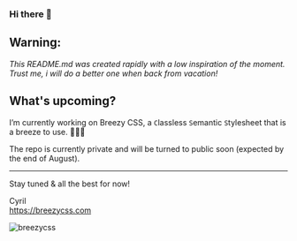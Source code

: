 ### Hi there 👋

## Warning:<br>
<i>This README.md was created rapidly with a low inspiration of the moment.<br>
Trust me, i will do a better one when back from vacation! </i>

## What's upcoming?
I’m currently working on Breezy CSS, a <code>C</code>lassless <code>S</code>emantic <code>S</code>tylesheet that is a breeze to use. 🍿🍿🍿

The repo is currently private and will be turned to public soon (expected by the end of August).

<hr>
Stay tuned & all the best for now!


Cyril<br>https://breezycss.com

![breezycss](https://github.com/cyrezdev/cyrezdev/assets/2385058/92c63274-d836-4e85-8a89-488d1b82534f)

<!--
**cyrezdev/cyrezdev** is a ✨ _special_ ✨ repository because its `README.md` (this file) appears on your GitHub profile.

Here are some ideas to get you started:

- 🔭 I’m currently working on ...
- 🌱 I’m currently learning ...
- 👯 I’m looking to collaborate on ...
- 🤔 I’m looking for help with ...
- 💬 Ask me about ...
- 📫 How to reach me: ...
- 😄 Pronouns: ...
- ⚡ Fun fact: ...
-->
